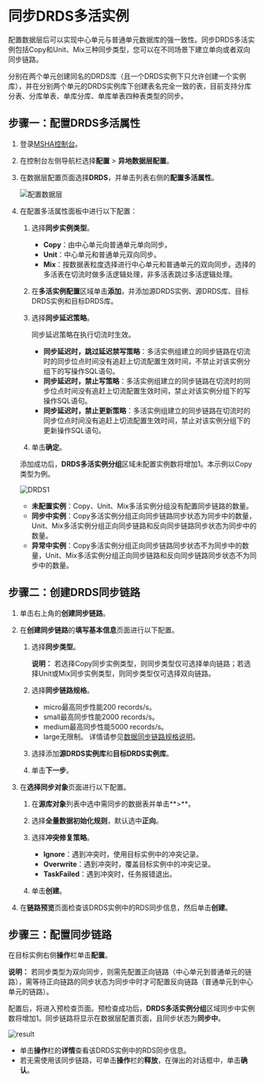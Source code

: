 # 同步DRDS多活实例

配置数据层后可以实现中心单元与普通单元数据库的强一致性。同步DRDS多活实例包括Copy和Unit、Mix三种同步类型，您可以在不同场景下建立单向或者双向同步链路。

分别在两个单元创建同名的DRDS库（且一个DRDS实例下只允许创建一个实例库），并在分别两个单元的DRDS实例库下创建表名完全一致的表，目前支持分库分表、分库单表、单库分库、单库单表四种表类型的同步。

## 步骤一：配置DRDS多活属性

1.  登录[MSHA控制台](https://msha.console.aliyun.com)。

2.  在控制台左侧导航栏选择**配置** \> **异地数据层配置**。

3.  在数据层配置页面选择**DRDS**，并单击列表右侧的**配置多活属性**。

    ![配置数据层](https://static-aliyun-doc.oss-cn-hangzhou.aliyuncs.com/assets/img/zh-CN/8937911061/p169282.png)

4.  在配置多活属性面板中进行以下配置：

    1.  选择**同步实例类型**。

        -   **Copy**：由中心单元向普通单元单向同步。
        -   **Unit**：中心单元和普通单元双向同步。
        -   **Mix**：按数据表粒度选择进行中心单元和普通单元的双向同步。选择的多活表在切流时做多活逻辑处理，非多活表跳过多活逻辑处理。
    2.  在**多活实例配置**区域单击**添加**，并添加源DRDS实例、源DRDS库、目标DRDS实例和目标DRDS库。

    3.  选择**同步延迟策略**。

        同步延迟策略在执行切流时生效。

        -   **同步延迟时，跳过延迟禁写策略**：多活实例组建立的同步链路在切流时的同步位点时间没有追赶上切流配置生效时间，不禁止对该实例分组下的写操作SQL语句。
        -   **同步延迟时，禁止写策略**：多活实例组建立的同步链路在切流时的同步位点时间没有追赶上切流配置生效时间，禁止对该实例分组下的写操作SQL语句。
        -   **同步延迟时，禁止更新策略**：多活实例组建立的同步链路在切流时的同步位点时间没有追赶上切流配置生效时间，禁止对该实例分组下的更新操作SQL语句。
    4.  单击**确定**。

    添加成功后，**DRDS多活实例分组**区域未配置实例数将增加1。本示例以Copy类型为例。

    ![DRDS1](https://static-aliyun-doc.oss-cn-hangzhou.aliyuncs.com/assets/img/zh-CN/4428716951/p86090.png)

    -   **未配置实例**：Copy、Unit、Mix多活实例分组没有配置同步链路的数量。
    -   **同步中实例**：Copy多活实例分组正向同步链路同步状态为同步中的数量，Unit、Mix多活实例分组正向同步链路和反向同步链路同步状态为同步中的数量。
    -   **异常中实例**：Copy多活实例分组正向同步链路同步状态不为同步中的数量，Unit、Mix多活实例分组正向同步链路和反向同步链路同步状态不为同步中的数量。

## 步骤二：创建DRDS同步链路

1.  单击右上角的**创建同步链路**。

2.  在**创建同步链路**的**填写基本信息**页面进行以下配置。

    1.  选择**同步类型**。

        **说明：** 若选择Copy同步实例类型，则同步类型仅可选择单向链路；若选择Unit或Mix同步实例类型，则同步类型仅可选择双向链路。

    2.  选择**同步链路规格**。

        -   micro最高同步性能200 records/s。
        -   small最高同步性能2000 records/s。
        -   medium最高同步性能5000 records/s。
        -   large无限制。
        详情请参见[数据同步链路规格说明](/cn.zh-CN/产品简介/规格说明/数据同步链路规格说明.md)。

    3.  选择添加**源DRDS实例库**和**目标DRDS实例库**。

    4.  单击**下一步**。

3.  在**选择同步对象**页面进行以下配置。

    1.  在**源库对象**列表中选中需同步的数据表并单击**\>**。

    2.  选择**全量数据初始化规则**，默认选中**正向**。

    3.  选择**冲突修复策略**。

        -   **Ignore**：遇到冲突时，使用目标实例中的冲突记录。
        -   **Overwrite**：遇到冲突时，覆盖目标实例中的冲突记录。
        -   **TaskFailed**：遇到冲突时，任务报错退出。
    4.  单击**创建**。

4.  在**链路预览**页面检查该DRDS实例中的RDS同步信息，然后单击**创建**。


## 步骤三：配置同步链路

在目标实例右侧**操作**栏单击**配置**。

**说明：** 若同步类型为双向同步，则需先配置正向链路（中心单元到普通单元的链路），需等待正向链路的同步状态为同步中时才可配置反向链路（普通单元到中心单元的链路）。

配置后，将进入预检查页面。预检查成功后，**DRDS多活实例分组**区域同步中实例数将增加1。同步链路将显示在数据层配置页面，且同步状态为**同步中**。

![result](https://static-aliyun-doc.oss-cn-hangzhou.aliyuncs.com/assets/img/zh-CN/4428716951/p86092.png)

-   单击**操作**栏的**详情**查看该DRDS实例中的RDS同步信息。
-   若无需使用该同步链路，可单击**操作**栏的**释放**，在弹出的对话框中，单击**确认**。

